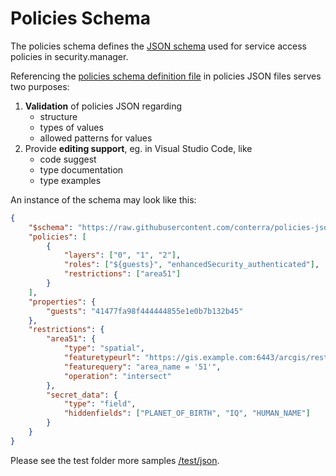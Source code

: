 # Policies Schema

The policies schema defines the [JSON schema](https://json-schema.org/) used for service access policies in security.manager.

Referencing the [policies schema definition file](./schema/policies.schema.json) in policies JSON files serves two purposes:

1. **Validation** of policies JSON regarding
   * structure
   * types of values
   * allowed patterns for values
2. Provide **editing support**, eg. in Visual Studio Code, like
   * code suggest
   * type documentation
   * type examples

An instance of the schema may look like this:

```json
{
    "$schema": "https://raw.githubusercontent.com/conterra/policies-json/1.1.0/schema/policies.schema.json",
    "policies": [
        {
            "layers": ["0", "1", "2"],
            "roles": ["${guests}", "enhancedSecurity_authenticated"],
            "restrictions": ["area51"]
        }
    ],
    "properties": {
        "guests": "41477fa98f444444855e1e0b7b132b45"
    },
    "restrictions": {
        "area51": {
            "type": "spatial",
            "featuretypeurl": "https://gis.example.com:6443/arcgis/rest/services/RestricionAreas/FeatureServer/0",
            "featurequery": "area_name = '51'",
            "operation": "intersect"
        },
        "secret_data": {
            "type": "field",
            "hiddenfields": ["PLANET_OF_BIRTH", "IQ", "HUMAN_NAME"]
        }
    }
}
```

Please see the test folder more samples [/test/json](./test/json).
